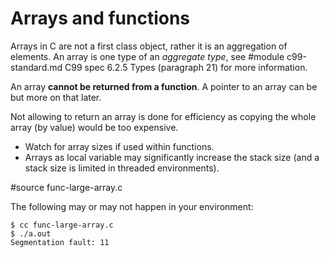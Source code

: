 # Arrays and functions

Arrays in C are not a first class object, rather it is an aggregation of
elements.  An array is one type of an *aggregate type*, see
#module c99-standard.md C99 spec 6.2.5 Types (paragraph 21)
for more information.

An array **cannot be returned from a function**.  A pointer to an array can be
but more on that later.

Not allowing to return an array is done for efficiency as copying the whole
array (by value) would be too expensive.

- Watch for array sizes if used within functions.
- Arrays as local variable may significantly increase the stack size (and a
  stack size is limited in threaded environments).

#source func-large-array.c

The following may or may not happen in your environment:

```
$ cc func-large-array.c
$ ./a.out
Segmentation fault: 11
```
